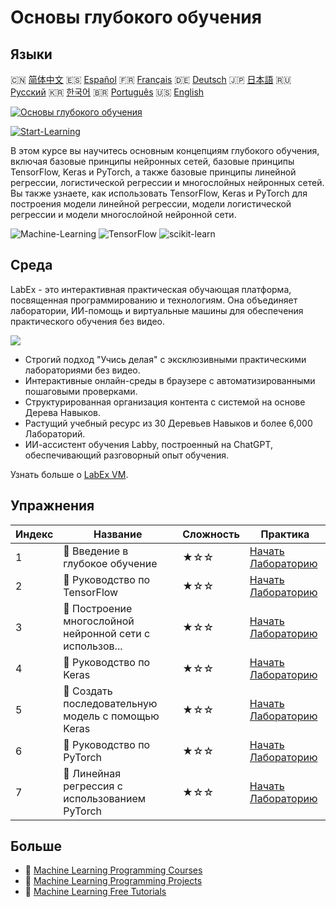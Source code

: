# Основы глубокого обучения

## Языки

🇨🇳 [简体中文](README_zh.md) 🇪🇸 [Español](README_es.md) 🇫🇷 [Français](README_fr.md) 🇩🇪 [Deutsch](README_de.md) 🇯🇵 [日本語](README_ja.md) 🇷🇺 [Русский](README_ru.md) 🇰🇷 [한국어](README_ko.md) 🇧🇷 [Português](README_pt.md) 🇺🇸 [English](README.md) 

[![Основы глубокого обучения](https://cover-creator.labex.io/foundations-of-deep-learning.png?lang=ru)](https://labex.io/ru/courses/foundations-of-deep-learning)

[![Start-Learning](https://img.shields.io/badge/Start-Learning-whitesmoke?style=for-the-badge)](https://labex.io/ru/courses/foundations-of-deep-learning)

В этом курсе вы научитесь основным концепциям глубокого обучения, включая базовые принципы нейронных сетей, базовые принципы TensorFlow, Keras и PyTorch, а также базовые принципы линейной регрессии, логистической регрессии и многослойных нейронных сетей. Вы также узнаете, как использовать TensorFlow, Keras и PyTorch для построения модели линейной регрессии, модели логистической регрессии и модели многослойной нейронной сети.

![Machine-Learning](https://img.shields.io/badge/Machine-Learning-whitesmoke?style=for-the-badge&logo=machine-learning)
![TensorFlow](https://img.shields.io/badge/TensorFlow-whitesmoke?style=for-the-badge&logo=tensorflow)
![scikit-learn](https://img.shields.io/badge/scikit-learn-whitesmoke?style=for-the-badge&logo=scikit-learn)


## Среда

LabEx - это интерактивная практическая обучающая платформа, посвященная программированию и технологиям. Она объединяет лаборатории, ИИ-помощь и виртуальные машины для обеспечения практического обучения без видео.

![](https://tutorial-screenshot.getvm.io/images/vm-1725247253.png)

- Строгий подход "Учись делая" с эксклюзивными практическими лабораториями без видео.
- Интерактивные онлайн-среды в браузере с автоматизированными пошаговыми проверками.
- Структурированная организация контента с системой на основе Дерева Навыков.
- Растущий учебный ресурс из 30 Деревьев Навыков и более 6,000 Лабораторий.
- ИИ-ассистент обучения Labby, построенный на ChatGPT, обеспечивающий разговорный опыт обучения.

Узнать больше о [LabEx VM](https://support.labex.io/using-labex/virtual-machine).

## Упражнения

|   Индекс | Название                                                 | Сложность   | Практика                                                                                                                              |
|----------|----------------------------------------------------------|-------------|---------------------------------------------------------------------------------------------------------------------------------------|
|        1 | 📖 Введение в глубокое обучение                          | ★☆☆         | <a target='_blank' href='https://labex.io/ru/labs/ml-introduction-to-deep-learning-20790'>Начать Лабораторию</a>                      |
|        2 | 📖 Руководство по TensorFlow                             | ★☆☆         | <a target='_blank' href='https://labex.io/ru/labs/ml-guide-of-tensorflow-20777'>Начать Лабораторию</a>                                |
|        3 | 📖 Построение многослойной нейронной сети с использов... | ★☆☆         | <a target='_blank' href='https://labex.io/ru/labs/ml-building-multilayer-neural-network-with-tensorflow-20750'>Начать Лабораторию</a> |
|        4 | 📖 Руководство по Keras                                  | ★☆☆         | <a target='_blank' href='https://labex.io/ru/labs/ml-guide-of-keras-20775'>Начать Лабораторию</a>                                     |
|        5 | 📖 Создать последовательную модель с помощью Keras       | ★☆☆         | <a target='_blank' href='https://labex.io/ru/labs/ml-build-a-sequential-model-with-keras-20751'>Начать Лабораторию</a>                |
|        6 | 📖 Руководство по PyTorch                                | ★☆☆         | <a target='_blank' href='https://labex.io/ru/labs/ml-guide-of-pytorch-20776'>Начать Лабораторию</a>                                   |
|        7 | 📖 Линейная регрессия с использованием PyTorch           | ★☆☆         | <a target='_blank' href='https://labex.io/ru/labs/ml-linear-regression-with-pytorch-20798'>Начать Лабораторию</a>                     |

## Больше

- 🔗 [Machine Learning Programming Courses](https://github.com/labex-labs/awesome-programming-courses)
- 🔗 [Machine Learning Programming Projects](https://github.com/labex-labs/awesome-programming-projects)
- 🔗 [Machine Learning Free Tutorials](https://github.com/labex-labs/ml-free-tutorials)

